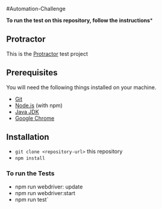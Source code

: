 
#Automation-Challenge

**To run the test on this repository, follow the instructions***

 ## Protractor

This is the [Protractor](https://www.protractortest.org/#/) test project

## Prerequisites

You will need the following things installed on your machine.

* [Git](https://git-scm.com/)
* [Node.js](https://nodejs.org/) (with npm)
* [Java JDK](https://www.oracle.com/technetwork/java/javase/downloads/jdk8-downloads-2133151.html)
* [Google Chrome](https://google.com/chrome/)


## Installation

* `git clone <repository-url>` this repository
* `npm install`

### To run the Tests
* npm run webdriver: update
* npm run webdriver:start
* npm run test`

